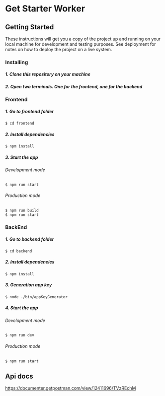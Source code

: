 # Get Starter Worker

## Getting Started

These instructions will get you a copy of the project up and running on your local machine for development and testing purposes. See deployment for notes on how to deploy the project on a live system.


### Installing

##### 1. Clone this repository on your machine

##### 2. Open two terminals. One for the frontend, one for the backend

### Frontend

##### 1. Go to frontend folder

```shell script
$ cd frontend
```

##### 2. Install dependencies
```shell script
$ npm install
```

##### 3. Start the app
###### Development mode 
```shell script
$ npm run start
```
###### Production mode 
```shell script
$ npm run build
$ npm run start
```

### BackEnd

##### 1. Go to backend folder

```shell script
$ cd backend
```

##### 2. Install dependencies
```shell script
$ npm install
```

##### 3. Generation app key
```shell script
$ node ./bin/appKeyGenerator
```

##### 4. Start the app
###### Development mode 
```shell script
$ npm run dev
```
###### Production mode 
```shell script
$ npm run start
```

## Api docs
https://documenter.getpostman.com/view/12411696/TVzREchM

